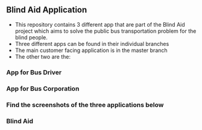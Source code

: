 ## Blind Aid Application
- This repository contains 3 different app that are part of the Blind Aid project which aims to solve the public bus transportation problem for the blind people. 
- Three different apps can be found in their individual branches
- The main customer facing application is in the master branch
- The other two are the: 
### App for Bus Driver 
### App for Bus Corporation

### Find the screenshots of the three applications below 


### Blind Aid
